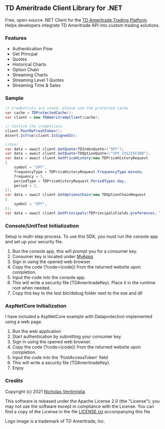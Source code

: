 ## TD Ameritrade Client Library for .NET

Free, open-source .NET Client for the [TD Ameritrade Trading Platform](https://www.tdameritrade.com/api.page).
Helps developers integrate TD Ameritrade API into custom trading solutions.

### Features

- Authentication Flow
- Get Princpal
- Quotes
- Historical Charts
- Option Chain
- Streaming Charts
- Streaming Level 1 Quotes
- Streaming Time & Sales

### Sample

```csharp
// Credentials are saved, please use the protected cache
var cache = TDProtectedCache();
var client = new TDAmeritradeClient(cache);

// Confirm the credentials
client.PostRefreshToken();
Assert.IsTrue(client.IsSignedIn);

//Use!
var data = await client.GetQuote<TDIndexQuote>("SPY");
var data = await client.GetQuote<TDOptionQuote>("SPY_231215C500");
var data = await client.GetPriceHistory(new TDPriceHistoryRequest
{
    symbol = "SPY",
    frequencyType = TDPriceHistoryRequest.FrequencyType.minute,
    frequency = 5,
    periodType = TDPriceHistoryRequest.PeriodTypes.day,
    period = 2,
});
var data = await client.GetOptionsChain(new TDOptionChainRequest
{
    symbol = "SPY",
});
var data = await client.GetPrincipals(TDPrincipalsFields.preferences, TDPrincipalsFields.streamerConnectionInfo, TDPrincipalsFields.streamerSubscriptionKeys);
```
### Console/UnitTest Initialization

Setup is multi-step process. To use this SDK, you must run the console app and set up your security file.

1) Run the console app, this will prompt you for a consumer key. 
2) Consumer key is located under [MyApps](https://developer.tdameritrade.com/user/me/apps)
3) Sign in using the opened web browser. 
4) Copy the code (?code={code}) from the returned website upon completion.
5) Input the code into the console app.
6) This will write a security file (TDAmeritradeKey). Place it in the runtime root when needed.
7) Copy this key to the test bin/debug folder next to the exe and dll

### AspNetCore Initialization

I have included a AspNetCore example with Dataprotection implemented using a web page. 

1) Run the web application
2) Start authentication by submitting your consumer key.
3) Sign in using the opened web browser. 
4) Copy the code (?code={code}) from the returned website upon completion.
5) Input the code into the 'PostAccessToken' field
7) This will write a security file (TDAmeritradeKey).
8) Enjoy

### Credits

Copyright (c) 2021 [Nicholas Ventimiglia](https://www.nicholasventimiglia.com)

This software is released under the Apache License 2.0 (the "License"); you may not use the software
except in compliance with the License. You can find a copy of the License in the file
[LICENSE.txt](https://raw.github.com/kriasoft/tdameritrade/master/LICENSE.txt) accompanying this file. 

Logo image is a trademark of TD Ameritrade, Inc.
